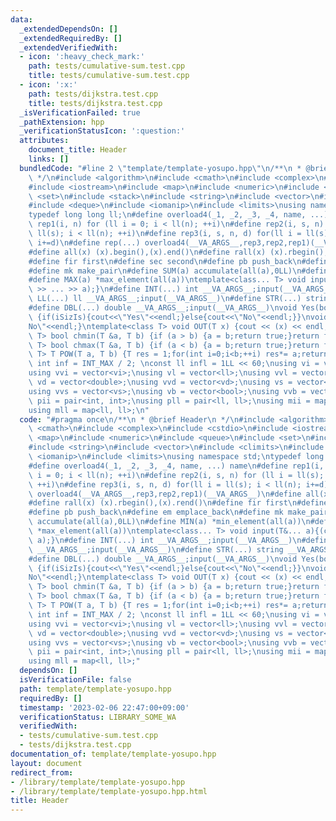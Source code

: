 ```yaml
---
data:
  _extendedDependsOn: []
  _extendedRequiredBy: []
  _extendedVerifiedWith:
  - icon: ':heavy_check_mark:'
    path: tests/cumulative-sum.test.cpp
    title: tests/cumulative-sum.test.cpp
  - icon: ':x:'
    path: tests/dijkstra.test.cpp
    title: tests/dijkstra.test.cpp
  _isVerificationFailed: true
  _pathExtension: hpp
  _verificationStatusIcon: ':question:'
  attributes:
    document_title: Header
    links: []
  bundledCode: "#line 2 \"template/template-yosupo.hpp\"\n/**\n * @brief Header\n\
    \ */\n#include <algorithm>\n#include <cmath>\n#include <complex>\n#include <cstdio>\n\
    #include <iostream>\n#include <map>\n#include <numeric>\n#include <queue>\n#include\
    \ <set>\n#include <stack>\n#include <string>\n#include <vector>\n#include <climits>\n\
    #include <deque>\n#include <iomanip>\n#include <limits>\nusing namespace std;\n\
    typedef long long ll;\n#define overload4(_1, _2, _3, _4, name, ...) name\n#define\
    \ rep1(i, n) for (ll i = 0; i < ll(n); ++i)\n#define rep2(i, s, n) for (ll i =\
    \ ll(s); i < ll(n); ++i)\n#define rep3(i, s, n, d) for(ll i = ll(s); i < ll(n);\
    \ i+=d)\n#define rep(...) overload4(__VA_ARGS__,rep3,rep2,rep1)(__VA_ARGS__)\n\
    #define all(x) (x).begin(),(x).end()\n#define rall(x) (x).rbegin(),(x).rend()\n\
    #define fir first\n#define sec second\n#define pb push_back\n#define em emplace_back\n\
    #define mk make_pair\n#define SUM(a) accumulate(all(a),0LL)\n#define MIN(a) *min_element(all(a))\n\
    #define MAX(a) *max_element(all(a))\ntemplate<class... T> void input(T&... a){(cin\
    \ >> ... >> a);}\n#define INT(...) int __VA_ARGS__;input(__VA_ARGS__)\n#define\
    \ LL(...) ll __VA_ARGS__;input(__VA_ARGS__)\n#define STR(...) string __VA_ARGS__;input(__VA_ARGS__)\n\
    #define DBL(...) double __VA_ARGS__;input(__VA_ARGS__)\nvoid Yes(bool iSizIs=true)\
    \ {if(iSizIs){cout<<\"Yes\"<<endl;}else{cout<<\"No\"<<endl;}}\nvoid No() {cout<<\"\
    No\"<<endl;}\ntemplate<class T> void OUT(T x) {cout << (x) << endl;}\ntemplate<class\
    \ T> bool chmin(T &a, T b) {if (a > b) {a = b;return true;}return false;}\ntemplate<class\
    \ T> bool chmax(T &a, T b) {if (a < b) {a = b;return true;}return false;}\ntemplate<class\
    \ T> T POW(T a, T b) {T res = 1;for(int i=0;i<b;++i) res*= a;return res;}\nconst\
    \ int inf = INT_MAX / 2; \nconst ll infl = 1LL << 60;\nusing vi = vector<int>;\n\
    using vvi = vector<vi>;\nusing vl = vector<ll>;\nusing vvl = vector<vl>;\nusing\
    \ vd = vector<double>;\nusing vvd = vector<vd>;\nusing vs = vector<string>;\n\
    using vvs = vector<vs>;\nusing vb = vector<bool>;\nusing vvb = vector<vb>;\nusing\
    \ pii = pair<int, int>;\nusing pll = pair<ll, ll>;\nusing mii = map<int, int>;\n\
    using mll = map<ll, ll>;\n"
  code: "#pragma once\n/**\n * @brief Header\n */\n#include <algorithm>\n#include\
    \ <cmath>\n#include <complex>\n#include <cstdio>\n#include <iostream>\n#include\
    \ <map>\n#include <numeric>\n#include <queue>\n#include <set>\n#include <stack>\n\
    #include <string>\n#include <vector>\n#include <climits>\n#include <deque>\n#include\
    \ <iomanip>\n#include <limits>\nusing namespace std;\ntypedef long long ll;\n\
    #define overload4(_1, _2, _3, _4, name, ...) name\n#define rep1(i, n) for (ll\
    \ i = 0; i < ll(n); ++i)\n#define rep2(i, s, n) for (ll i = ll(s); i < ll(n);\
    \ ++i)\n#define rep3(i, s, n, d) for(ll i = ll(s); i < ll(n); i+=d)\n#define rep(...)\
    \ overload4(__VA_ARGS__,rep3,rep2,rep1)(__VA_ARGS__)\n#define all(x) (x).begin(),(x).end()\n\
    #define rall(x) (x).rbegin(),(x).rend()\n#define fir first\n#define sec second\n\
    #define pb push_back\n#define em emplace_back\n#define mk make_pair\n#define SUM(a)\
    \ accumulate(all(a),0LL)\n#define MIN(a) *min_element(all(a))\n#define MAX(a)\
    \ *max_element(all(a))\ntemplate<class... T> void input(T&... a){(cin >> ... >>\
    \ a);}\n#define INT(...) int __VA_ARGS__;input(__VA_ARGS__)\n#define LL(...) ll\
    \ __VA_ARGS__;input(__VA_ARGS__)\n#define STR(...) string __VA_ARGS__;input(__VA_ARGS__)\n\
    #define DBL(...) double __VA_ARGS__;input(__VA_ARGS__)\nvoid Yes(bool iSizIs=true)\
    \ {if(iSizIs){cout<<\"Yes\"<<endl;}else{cout<<\"No\"<<endl;}}\nvoid No() {cout<<\"\
    No\"<<endl;}\ntemplate<class T> void OUT(T x) {cout << (x) << endl;}\ntemplate<class\
    \ T> bool chmin(T &a, T b) {if (a > b) {a = b;return true;}return false;}\ntemplate<class\
    \ T> bool chmax(T &a, T b) {if (a < b) {a = b;return true;}return false;}\ntemplate<class\
    \ T> T POW(T a, T b) {T res = 1;for(int i=0;i<b;++i) res*= a;return res;}\nconst\
    \ int inf = INT_MAX / 2; \nconst ll infl = 1LL << 60;\nusing vi = vector<int>;\n\
    using vvi = vector<vi>;\nusing vl = vector<ll>;\nusing vvl = vector<vl>;\nusing\
    \ vd = vector<double>;\nusing vvd = vector<vd>;\nusing vs = vector<string>;\n\
    using vvs = vector<vs>;\nusing vb = vector<bool>;\nusing vvb = vector<vb>;\nusing\
    \ pii = pair<int, int>;\nusing pll = pair<ll, ll>;\nusing mii = map<int, int>;\n\
    using mll = map<ll, ll>;"
  dependsOn: []
  isVerificationFile: false
  path: template/template-yosupo.hpp
  requiredBy: []
  timestamp: '2023-02-06 22:47:00+09:00'
  verificationStatus: LIBRARY_SOME_WA
  verifiedWith:
  - tests/cumulative-sum.test.cpp
  - tests/dijkstra.test.cpp
documentation_of: template/template-yosupo.hpp
layout: document
redirect_from:
- /library/template/template-yosupo.hpp
- /library/template/template-yosupo.hpp.html
title: Header
---
```

